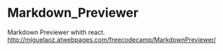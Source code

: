# Markdown_Previewer
Markdown Previewer whith react.
http://miguelaoz.atwebpages.com/freecodecamp/MarkdownPreviewer/

